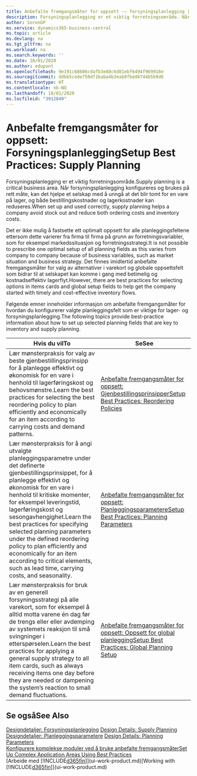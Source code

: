```yaml
---
title: Anbefalte fremgangsmåter for oppsett -– forsyningsplanlegging | Microsoft-dokumentasjon
description: Forsyningsplanlegging er et viktig forretningsområde. Når forsyningsplanlegging konfigureres og brukes på rett måte, kan det hjelpe et selskap med å unngå at det blir tomt for en vare på lager, og både bestillingskostnader og lagerkostnader kan reduseres.
author: SorenGP
ms.service: dynamics365-business-central
ms.topic: article
ms.devlang: na
ms.tgt_pltfrm: na
ms.workload: na
ms.search.keywords: ''
ms.date: 10/01/2020
ms.author: edupont
ms.openlocfilehash: 9e191c68606cdafb3e88c6d81ebf6494f969918e
ms.sourcegitcommit: ddbb5cede750df1baba4b3eab8fbed6744b5b9d6
ms.translationtype: HT
ms.contentlocale: nb-NO
ms.lasthandoff: 10/01/2020
ms.locfileid: "3912849"
---
```

# <a name="setup-best-practices-supply-planning"></a><span data-ttu-id="988a4-104">Anbefalte fremgangsmåter for oppsett: Forsyningsplanlegging</span><span class="sxs-lookup"><span data-stu-id="988a4-104">Setup Best Practices: Supply Planning</span></span>
<span data-ttu-id="988a4-105">Forsyningsplanlegging er et viktig forretningsområde.</span><span class="sxs-lookup"><span data-stu-id="988a4-105">Supply planning is a critical business area.</span></span> <span data-ttu-id="988a4-106">Når forsyningsplanlegging konfigureres og brukes på rett måte, kan det hjelpe et selskap med å unngå at det blir tomt for en vare på lager, og både bestillingskostnader og lagerkostnader kan reduseres.</span><span class="sxs-lookup"><span data-stu-id="988a4-106">When set up and used correctly, supply planning helps a company avoid stock out and reduce both ordering costs and inventory costs.</span></span>  

 <span data-ttu-id="988a4-107">Det er ikke mulig å fastsette ett optimalt oppsett for alle planleggingsfeltene ettersom dette varierer fra firma til firma på grunn av forretningsvariabler, som for eksempel markedssituasjon og forretningsstrategi.</span><span class="sxs-lookup"><span data-stu-id="988a4-107">It is not possible to prescribe one optimal setup of all planning fields as this varies from company to company because of business variables, such as market situation and business strategy.</span></span> <span data-ttu-id="988a4-108">Det finnes imidlertid anbefalte fremgangsmåter for valg av alternativer i varekort og globale oppsettsfelt som bidrar til at selskapet kan komme i gang med betimelig og kostnadseffektiv lagerflyt.</span><span class="sxs-lookup"><span data-stu-id="988a4-108">However, there are best practices for selecting options in items cards and global setup fields to help get the company started with timely and cost-effective inventory flows.</span></span>  

 <span data-ttu-id="988a4-109">Følgende emner inneholder informasjon om anbefalte fremgangsmåter for hvordan du konfigurerer valgte planleggingsfelt som er viktige for lager- og forsyningsplanlegging.</span><span class="sxs-lookup"><span data-stu-id="988a4-109">The following topics provide best-practice information about how to set up selected planning fields that are key to inventory and supply planning.</span></span>  

|<span data-ttu-id="988a4-110">**Hvis du vil**</span><span class="sxs-lookup"><span data-stu-id="988a4-110">**To**</span></span>|<span data-ttu-id="988a4-111">**Se**</span><span class="sxs-lookup"><span data-stu-id="988a4-111">**See**</span></span>|  
|------------|-------------|  
|<span data-ttu-id="988a4-112">Lær mønsterpraksis for valg av beste gjenbestillingsprinsipp for å planlegge effektivt og økonomisk for en vare i henhold til lagerføringskost og behovsmønstre.</span><span class="sxs-lookup"><span data-stu-id="988a4-112">Learn the best practices for selecting the best reordering policy to plan efficiently and economically for an item according to carrying costs and demand patterns.</span></span>|[<span data-ttu-id="988a4-113">Anbefalte fremgangsmåter for oppsett: Gjenbestillingsprinsipper</span><span class="sxs-lookup"><span data-stu-id="988a4-113">Setup Best Practices: Reordering Policies</span></span>](setup-best-practices-reordering-policies.md)|  
|<span data-ttu-id="988a4-114">Lær mønsterpraksis for å angi utvalgte planleggingsparametre under det definerte gjenbestillingsprinsippet, for å planlegge effektivt og økonomisk for en vare i henhold til kritiske momenter, for eksempel leveringstid, lagerføringskost og sesongavhengighet.</span><span class="sxs-lookup"><span data-stu-id="988a4-114">Learn the best practices for specifying selected planning parameters under the defined reordering policy to plan efficiently and economically for an item according to critical elements, such as lead time, carrying costs, and seasonality.</span></span>|[<span data-ttu-id="988a4-115">Anbefalte fremgangsmåter for oppsett: Planleggingsparametere</span><span class="sxs-lookup"><span data-stu-id="988a4-115">Setup Best Practices: Planning Parameters</span></span>](setup-best-practices-planning-parameters.md)|  
|<span data-ttu-id="988a4-116">Lær mønsterpraksis for bruk av en generell forsyningsstrategi på alle varekort, som for eksempel å alltid motta varene én dag før de trengs eller eller avdemping av systemets reaksjon til små svingninger i etterspørselen.</span><span class="sxs-lookup"><span data-stu-id="988a4-116">Learn the best practices for applying a general supply strategy to all item cards, such as always receiving items one day before they are needed or dampening the system’s reaction to small demand fluctuations.</span></span>|[<span data-ttu-id="988a4-117">Anbefalte fremgangsmåter for oppsett: Oppsett for global planlegging</span><span class="sxs-lookup"><span data-stu-id="988a4-117">Setup Best Practices: Global Planning Setup</span></span>](setup-best-practices-global-planning-setup.md)|  

## <a name="see-also"></a><span data-ttu-id="988a4-118">Se også</span><span class="sxs-lookup"><span data-stu-id="988a4-118">See Also</span></span>  
 <span data-ttu-id="988a4-119">[Designdetaljer: Forsyningsplanlegging](design-details-supply-planning.md) </span><span class="sxs-lookup"><span data-stu-id="988a4-119">[Design Details: Supply Planning](design-details-supply-planning.md) </span></span>  
 <span data-ttu-id="988a4-120">[Designdetaljer: Planleggingsparametere](design-details-planning-parameters.md) </span><span class="sxs-lookup"><span data-stu-id="988a4-120">[Design Details: Planning Parameters](design-details-planning-parameters.md) </span></span>  
 [<span data-ttu-id="988a4-121">Konfigurere komplekse moduler ved å bruke anbefalte fremgangsmåter</span><span class="sxs-lookup"><span data-stu-id="988a4-121">Set Up Complex Application Areas Using Best Practices</span></span>](set-up-complex-application-areas-using-best-practices.md)  
 <span data-ttu-id="988a4-122">[Arbeide med [!INCLUDE[d365fin](includes/d365fin_md.md)]](ui-work-product.md)</span><span class="sxs-lookup"><span data-stu-id="988a4-122">[Working with [!INCLUDE[d365fin](includes/d365fin_md.md)]](ui-work-product.md)</span></span>
